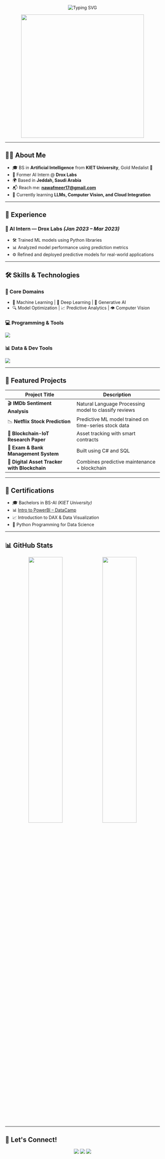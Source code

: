 <!-- Banner -->
<p align="center">
  <img src="https://readme-typing-svg.herokuapp.com?font=Fira+Code&size=30&pause=1000&color=00A5C5&center=true&vCenter=true&width=1000&lines=Hi+%F0%9F%91%8B%2C+I'm+Nawaf+Mir;AI+%26+Machine+Learning+Engineer;Python+%7C+Deep+Learning+%7C+Data+Driven+Solutions" alt="Typing SVG" />
</p>

<!-- Profile Pic or Animation -->
<p align="center">
  <img src="https://media.giphy.com/media/qgQUggAC3Pfv687qPC/giphy.gif" width="400"/>
</p>

---

## 👨‍💻 About Me

- 🎓 BS in **Artificial Intelligence** from **KIET University**, Gold Medalist 🏅  
- 💼 Former AI Intern @ **Drox Labs**
- 🌍 Based in **Jeddah, Saudi Arabia**
- 📬 Reach me: **[nawafmeer17@gmail.com](mailto:nawafmeer17@gmail.com)**  
- 🧠 Currently learning **LLMs, Computer Vision, and Cloud Integration**

---

## 💼 Experience

### 🚀 AI Intern — Drox Labs *(Jan 2023 – Mar 2023)*
- 🛠️ Trained ML models using Python libraries
- 📊 Analyzed model performance using prediction metrics
- ⚙️ Refined and deployed predictive models for real-world applications

---

## 🛠️ Skills & Technologies

### 🤖 Core Domains
- 🧠 Machine Learning | 🤖 Deep Learning | 🧬 Generative AI
- 🔍 Model Optimization | 📈 Predictive Analytics | 👁️ Computer Vision

### 💻 Programming & Tools
<p align="left">
  <img src="https://skillicons.dev/icons?i=python,sql,js,html,css,react,azure,py" />
</p>

### 📊 Data & Dev Tools
<p align="left">
  <img src="https://skillicons.dev/icons?i=powerbi,git,github,vscode,azure" />
</p>

---

## 📂 Featured Projects

| Project Title | Description |
|---------------|-------------|
| 🎬 **IMDb Sentiment Analysis** | Natural Language Processing model to classify reviews |
| 📉 **Netflix Stock Prediction** | Predictive ML model trained on time-series stock data |
| 🔐 **Blockchain-IoT Research Paper** | Asset tracking with smart contracts |
| 🧾 **Exam & Bank Management System** | Built using C# and SQL |
| 🔄 **Digital Asset Tracker with Blockchain** | Combines predictive maintenance + blockchain |

---

## 📜 Certifications

- 🎓 Bachelors in BS-AI *(KIET University)*  
- 📊 [Intro to PowerBI – DataCamp](https://www.datacamp.com)  
- 📈 Introduction to DAX & Data Visualization  
- 🐍 Python Programming for Data Science  

---

## 📊 GitHub Stats

<p align="center">
  <img width="47%" src="https://github-readme-stats.vercel.app/api?username=nawafmeer&show_icons=true&theme=radical" />
  <img width="47%" src="https://github-readme-stats.vercel.app/api/top-langs/?username=nawafmeer&layout=compact&theme=radical" />
</p>

---

## 🔗 Let's Connect!

<p align="center">
  <a href="mailto:nawafmeer17@gmail.com"><img src="https://img.shields.io/badge/Gmail-D14836?style=for-the-badge&logo=gmail&logoColor=white"/></a>
  <a href="https://www.linkedin.com/in/your-link"><img src="https://img.shields.io/badge/LinkedIn-0077B5?style=for-the-badge&logo=linkedin&logoColor=white"/></a>
  <a href="https://github.com/nawafmeer"><img src="https://img.shields.io/badge/GitHub-100000?style=for-the-badge&logo=github&logoColor=white"/></a>
</p>

